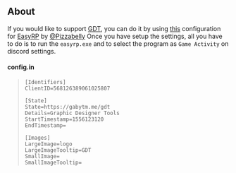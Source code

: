## About
If you would like to support [GDT](https://discordbots.org/bot/568126389061025807), you can do it by using [this](/iGabyTM/GDT-DiscordRichPresence/blob/master/README.md#configin) configuration for [EasyRP](https://github.com/Pizzabelly/EasyRP/releases) by [@Pizzabelly](https://github.com/Pizzabelly)
Once you have setup the settings, all you have to do is to run the `easyrp.exe` and to select the program as `Game Activity` on discord settings.
#### config.in  
>```in
>[Identifiers]
>ClientID=568126389061025807
>
>[State]
>State=https://gabytm.me/gdt
>Details=Graphic Designer Tools
>StartTimestamp=1556123120
>EndTimestamp=
>
>[Images]
>LargeImage=logo
>LargeImageTooltip=GDT
>SmallImage=
>SmallImageTooltip=
>```
